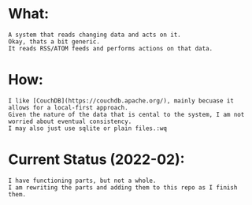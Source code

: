 # What:
	A system that reads changing data and acts on it.
	Okay, thats a bit generic.
	It reads RSS/ATOM feeds and performs actions on that data.

# How:
	I like [CouchDB](https://couchdb.apache.org/), mainly becuase it allows for a local-first approach.
	Given the nature of the data that is cental to the system, I am not worried about eventual consistency.
	I may also just use sqlite or plain files.:wq

# Current Status (2022-02):
	I have functioning parts, but not a whole.
	I am rewriting the parts and adding them to this repo as I finish them.
